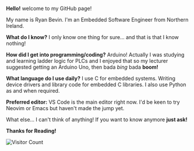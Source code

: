 **Hello!** welcome to my GitHub page! 

My name is Ryan Bevin. I'm an Embedded Software Engineer from Northern Ireland.

**What do I know?** I only know one thing for sure... and that is that I know nothing!

**How did I get into programming/coding?** Arduino! Actually I was studying and learning ladder logic for PLCs and I enjoyed that so my lecturer suggested getting an Arduino Uno, then bada *bing* bada **boom!**

**What language do I use daily?** I use C for embedded systems. Writing device drivers and library code for embedded C libraries. I also use Python as and when required.

**Preferred editor:** VS Code is the main editor right now. I'd be keen to try Neovim or Emacs but haven't made the jump yet. 

What else... I can't think of anything! If you want to know anymore **just ask!**

**Thanks for Reading!**

![Visitor Count](https://profile-counter.glitch.me/rbevin777/count.svg)
<!---
rbevin777/rbevin777 is a ✨ special ✨ repository because its `README.md` (this file) appears on your GitHub profile.
You can click the Preview link to take a look at your changes.
--->
